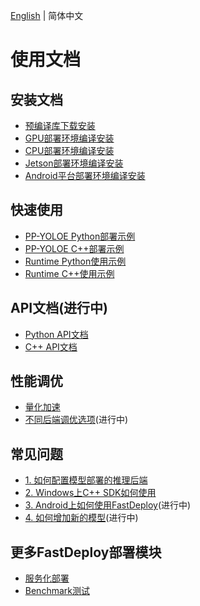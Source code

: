 [English](README.md) | 简体中文

# 使用文档

## 安装文档

- [预编译库下载安装](cn/build_and_install/prebuilt.md)
- [GPU部署环境编译安装](cn/build_and_install/gpu.md)
- [CPU部署环境编译安装](cn/build_and_install/cpu.md)
- [Jetson部署环境编译安装](cn/build_and_install/jetson.md)
- [Android平台部署环境编译安装](cn/build_and_install/android.md)

## 快速使用

- [PP-YOLOE Python部署示例](cn/quick_start/models/python.md)
- [PP-YOLOE C++部署示例](cn/quick_start/models/cpp.md)
- [Runtime Python使用示例](cn/quick_start/runtime/python.md)
- [Runtime C++使用示例](cn/quick_start/runtime/cpp.md)

## API文档(进行中)

- [Python API文档](https://baidu-paddle.github.io/fastdeploy-api/python/html)
- [C++ API文档](https://baidu-paddle.github.io/fastdeploy-api/cpp/)

## 性能调优

- [量化加速](quantize.md)
- [不同后端调优选项](backends)(进行中)

## 常见问题

- [1. 如何配置模型部署的推理后端](cn/faq/how_to_change_backend.md)
- [2. Windows上C++ SDK如何使用](cn/faq/use_sdk_on_windows.md)
- [3. Android上如何使用FastDeploy](cn/faq/use_sdk_on_android.md)(进行中)
- [4. 如何增加新的模型](cn/faq/develop_a_new_model.md)(进行中)

## 更多FastDeploy部署模块

- [服务化部署](../serving)
- [Benchmark测试](../benchmark)
